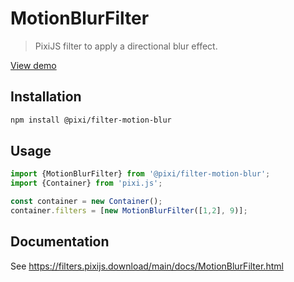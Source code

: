 # MotionBlurFilter

> PixiJS filter to apply a directional blur effect.

[View demo](https://filters.pixijs.download/main/examples/index.html?enabled=MotionBlurFilter)

## Installation

```bash
npm install @pixi/filter-motion-blur
```

## Usage

```js
import {MotionBlurFilter} from '@pixi/filter-motion-blur';
import {Container} from 'pixi.js';

const container = new Container();
container.filters = [new MotionBlurFilter([1,2], 9)];
```

## Documentation

See https://filters.pixijs.download/main/docs/MotionBlurFilter.html
